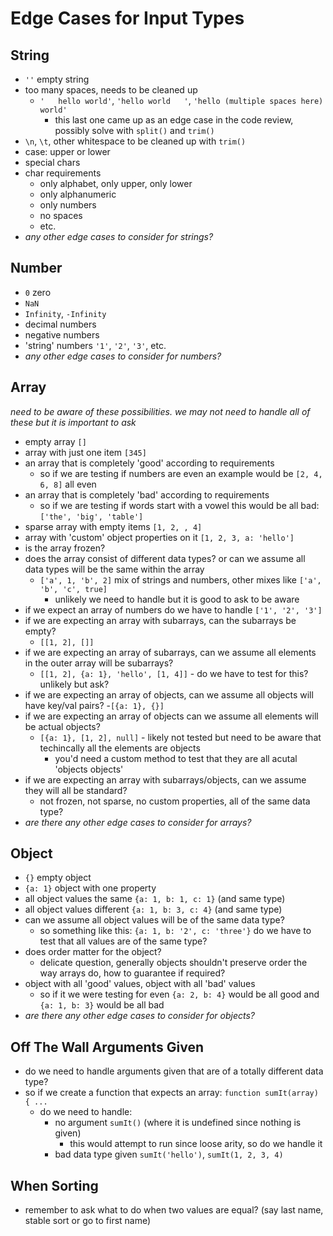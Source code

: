 # Edge Cases for Input Types

## String
- `''` empty string
- too many spaces, needs to be cleaned up
  - `'   hello world'`, `'hello world   '`, `'hello (multiple spaces here)  world'`
    - this last one came up as an edge case in the code review, possibly solve with `split()` and `trim()`
- `\n`, `\t`, other whitespace to be cleaned up with `trim()`
- case: upper or lower
- special chars
- char requirements
  - only alphabet, only upper, only lower
  - only alphanumeric
  - only numbers
  - no spaces
  - etc.
- *any other edge cases to consider for strings?*

## Number
- `0` zero
- `NaN`
- `Infinity`, `-Infinity`
- decimal numbers
- negative numbers
- 'string' numbers `'1'`, `'2'`, `'3'`, etc.
- *any other edge cases to consider for numbers?*

## Array
*need to be aware of these possibilities. we may not need to handle all of these but it is important to ask*
- empty array `[]`
- array with just one item `[345]`
- an array that is completely 'good' according to requirements
  - so if we are testing if numbers are even an example would be `[2, 4, 6, 8]` all even
- an array that is completely 'bad' according to requirements
  - so if we are testing if words start with a vowel this would be all bad: `['the', 'big', 'table']`
- sparse array with empty items `[1, 2, , 4]`
- array with 'custom' object properties on it `[1, 2, 3, a: 'hello']`
- is the array frozen?
- does the array consist of different data types? or can we assume all data types will be the same within the array
  - `['a', 1, 'b', 2]` mix of strings and numbers, other mixes like `['a', 'b', 'c', true]`
    - unlikely we need to handle but it is good to ask to be aware
- if we expect an array of numbers do we have to handle `['1', '2', '3']`
- if we are expecting an array with subarrays, can the subarrays be empty?
  - `[[1, 2], []]`
- if we are expecting an array of subarrays, can we assume all elements in the outer array will be subarrays?
  - `[[1, 2], {a: 1}, 'hello', [1, 4]]` - do we have to test for this? unlikely but ask?
- if we are expecting an array of objects, can we assume all objects will have key/val pairs?
  -`[{a: 1}, {}]`
- if we are expecting an array of objects can we assume all elements will be actual objects?
  - `[{a: 1}, [1, 2], null]` - likely not tested but need to be aware that techincally all the elements are objects
    - you'd need a custom method to test that they are all acutal 'objects objects'
- if we are expecting an array with subarrays/objects, can we assume they will all be standard?
  - not frozen, not sparse, no custom properties, all of the same data type?
- *are there any other edge cases to consider for arrays?*

## Object
- `{}` empty object
- `{a: 1}` object with one property
- all object values the same `{a: 1, b: 1, c: 1}` (and same type)
- all object values different `{a: 1, b: 3, c: 4}` (and same type)
- can we assume all object values will be of the same data type?
  - so something like this: `{a: 1, b: '2', c: 'three'}` do we have to test that all values are of the same type?
- does order matter for the object?
  - delicate question, generally objects shouldn't preserve order the way arrays do, how to guarantee if required?
- object with all 'good' values, object with all 'bad' values
  - so if it we were testing for even `{a: 2, b: 4}` would be all good and `{a: 1, b: 3}` would be all bad
- *are there any other edge cases to consider for objects?*

## Off The Wall Arguments Given
- do we need to handle arguments given that are of a totally different data type?
- so if we create a function that expects an array: `function sumIt(array) { ... `
  - do we need to handle:
    - no argument `sumIt()` (where it is undefined since nothing is given)
      - this would attempt to run since loose arity, so do we handle it
    - bad data type given `sumIt('hello')`, `sumIt(1, 2, 3, 4)`

## When Sorting
- remember to ask what to do when two values are equal? (say last name, stable sort or go to first name)
